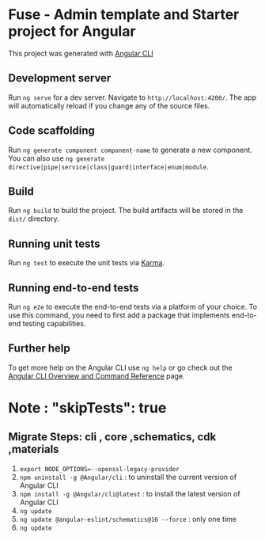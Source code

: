 # Fuse - Admin template and Starter project for Angular

This project was generated with [Angular CLI](https://github.com/angular/angular-cli)

## Development server

Run `ng serve` for a dev server. Navigate to `http://localhost:4200/`. The app will automatically reload if you change any of the source files.

## Code scaffolding

Run `ng generate component component-name` to generate a new component. You can also use `ng generate directive|pipe|service|class|guard|interface|enum|module`.

## Build

Run `ng build` to build the project. The build artifacts will be stored in the `dist/` directory.

## Running unit tests

Run `ng test` to execute the unit tests via [Karma](https://karma-runner.github.io).

## Running end-to-end tests

Run `ng e2e` to execute the end-to-end tests via a platform of your choice. To use this command, you need to first add a package that implements end-to-end testing capabilities.

## Further help

To get more help on the Angular CLI use `ng help` or go check out the [Angular CLI Overview and Command Reference](https://angular.io/cli) page.


# Note :  "skipTests": true

## Migrate Steps:  cli , core ,schematics, cdk ,materials 
1. `export NODE_OPTIONS=--openssl-legacy-provider` 
2. `npm uninstall -g @Angular/cli` : to uninstall the current version of Angular CLI
3. `npm install -g @Angular/cli@latest` : to install the latest version of Angular CLI
4. `ng update`
5. `ng update @angular-eslint/schematics@16 --force` : only one time
6. `ng update`


